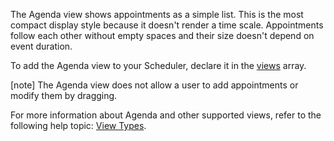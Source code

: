 The Agenda view shows appointments as a simple list. This is the most compact display style because it doesn't render a time scale. Appointments follow each other without empty spaces and their size doesn't depend on event duration.

To add the Agenda view to your Scheduler, declare it in the [views](/Documentation/ApiReference/UI_Components/dxScheduler/Configuration/views/) array.

[note] The Agenda view does not allow a user to add appointments or modify them by dragging.

For more information about Agenda and other supported views, refer to the following help topic: [View Types](/Documentation/Guide/UI_Components/Scheduler/Views/View_Types/).
